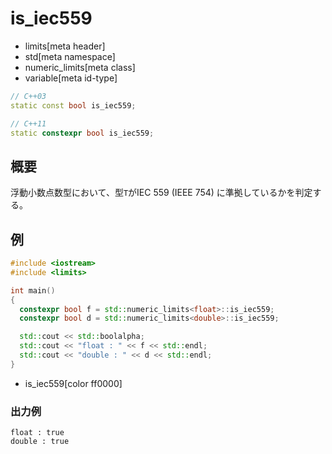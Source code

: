 # is_iec559
* limits[meta header]
* std[meta namespace]
* numeric_limits[meta class]
* variable[meta id-type]

```cpp
// C++03
static const bool is_iec559;

// C++11
static constexpr bool is_iec559;
```

## 概要
浮動小数点数型において、型`T`がIEC 559 (IEEE 754) に準拠しているかを判定する。


## 例
```cpp example
#include <iostream>
#include <limits>

int main()
{
  constexpr bool f = std::numeric_limits<float>::is_iec559;
  constexpr bool d = std::numeric_limits<double>::is_iec559;

  std::cout << std::boolalpha;
  std::cout << "float : " << f << std::endl;
  std::cout << "double : " << d << std::endl;
}
```
* is_iec559[color ff0000]

### 出力例
```
float : true
double : true
```


